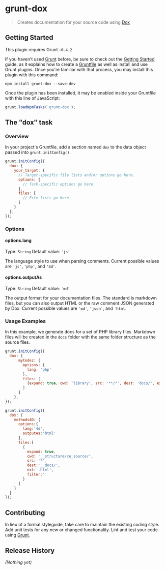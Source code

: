 # grunt-dox

> Creates documentation for your source code using [Dox](https://github.com/iVantage/dox)

## Getting Started
This plugin requires Grunt `~0.4.2`

If you haven't used [Grunt](http://gruntjs.com/) before, be sure to check out the [Getting Started](http://gruntjs.com/getting-started) guide, as it explains how to create a [Gruntfile](http://gruntjs.com/sample-gruntfile) as well as install and use Grunt plugins. Once you're familiar with that process, you may install this plugin with this command:

```shell
npm install grunt-dox --save-dev
```

Once the plugin has been installed, it may be enabled inside your Gruntfile with this line of JavaScript:

```js
grunt.loadNpmTasks('grunt-dox');
```

## The "dox" task

### Overview
In your project's Gruntfile, add a section named `dox` to the data object passed into `grunt.initConfig()`.

```js
grunt.initConfig({
  dox: {
    your_target: {
      // Target-specific file lists and/or options go here.
      options: {
        // Task-specific options go here.
      },
      files: [
        // File lists go here
      ]
    }
  },
});
```

### Options

#### options.lang
Type: `String`
Default value: `'js'`

The language style to use when parsing comments. Current possible values are `'js'`, `'php'`, and `'4d'`.

#### options.outputAs
Type: `String`
Default value: `'md'`

The output format for your documentation files. The standard is markdown files, but you can also output HTML or the raw
comment JSON generated by Dox. Current possible values are `'md'`, `'json'`, and `'html`.

### Usage Examples

In this example, we generate docs for a set of PHP library files. Markdown files will be created in the `docs` folder with
the same folder structure as the source files.

```js
grunt.initConfig({
  dox: {
      myCodez: {
        options: {
          lang: 'php'
        },
        files: [
          {expand: true, cwd: 'library', src: '**/*', dest: 'docs/', ext: '.md'}
        ]
      }
    },
});
```

```js
grunt.initConfig({
  dox: {
    methods4D: {
      options:{
        lang:'4d',
        outputAs:'html'
      },
      files:[
        {
          expand: true,
          cwd: '__structure/ce_source/',
          src: '*',
          dest:'__docs/',
          ext:'.html',
          filter:''
        }
      ]
    }
  }
});
```

## Contributing
In lieu of a formal styleguide, take care to maintain the existing coding style. Add unit tests for any new or changed functionality. Lint and test your code using [Grunt](http://gruntjs.com/).

## Release History
_(Nothing yet)_
